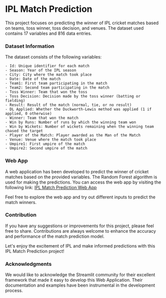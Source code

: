 # IPL Match Prediction

This project focuses on predicting the winner of IPL cricket matches based on teams, toss winner, toss decision, and venues. The dataset used contains 17 variables and 816 data entries.

### Dataset Information

The dataset consists of the following variables:

    - Id: Unique identifier for each match
    - Season: Year of the IPL season
    - City: City where the match took place
    - Date: Date of the match
    - Team1: First team participating in the match
    - Team2: Second team participating in the match
    - Toss Winner: Team that won the toss
    - Toss Decision: Decision made by the toss winner (batting or fielding)
    - Result: Result of the match (normal, tie, or no result)
    - DL Applied: Whether the Duckworth-Lewis method was applied (1 if applied, 0 otherwise)
    - Winner: Team that won the match
    - Win by Runs: Number of runs by which the winning team won
    - Win by Wickets: Number of wickets remaining when the winning team chased the target
    - Player of the Match: Player awarded as the Man of the Match
    - Venue: Venue where the match took place
    - Umpire1: First umpire of the match
    - Umpire2: Second umpire of the match
    
### Web App

A web application has been developed to predict the winner of cricket matches based on the provided variables. The Random Forest algorithm is used for making the predictions. You can access the web app by visiting the following link: [IPL Match Prediction Web App](https://share.streamlit.io/arvindh99/ipl-match-predicting-web-app/main/IPL_pred.py)

Feel free to explore the web app and try out different inputs to predict the match winners.

### Contribution

If you have any suggestions or improvements for this project, please feel free to share. Contributions are always welcome to enhance the accuracy and performance of the match prediction model.

Let's enjoy the excitement of IPL and make informed predictions with this IPL Match Prediction project!

### Acknowledgments

We would like to acknowledge the Streamlit community for their excellent framework that made it easy to develop this Web Application. Their documentation and examples have been instrumental in the development process.
